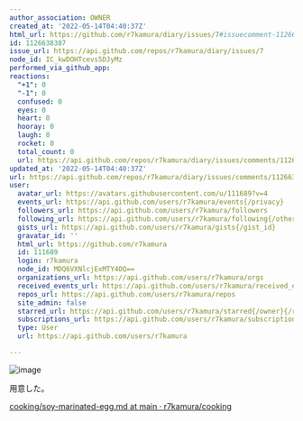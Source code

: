 ```yaml
---
author_association: OWNER
created_at: '2022-05-14T04:40:37Z'
html_url: https://github.com/r7kamura/diary/issues/7#issuecomment-1126638387
id: 1126638387
issue_url: https://api.github.com/repos/r7kamura/diary/issues/7
node_id: IC_kwDOHTcevs5DJyMz
performed_via_github_app: 
reactions:
  "+1": 0
  "-1": 0
  confused: 0
  eyes: 0
  heart: 0
  hooray: 0
  laugh: 0
  rocket: 0
  total_count: 0
  url: https://api.github.com/repos/r7kamura/diary/issues/comments/1126638387/reactions
updated_at: '2022-05-14T04:40:37Z'
url: https://api.github.com/repos/r7kamura/diary/issues/comments/1126638387
user:
  avatar_url: https://avatars.githubusercontent.com/u/111689?v=4
  events_url: https://api.github.com/users/r7kamura/events{/privacy}
  followers_url: https://api.github.com/users/r7kamura/followers
  following_url: https://api.github.com/users/r7kamura/following{/other_user}
  gists_url: https://api.github.com/users/r7kamura/gists{/gist_id}
  gravatar_id: ''
  html_url: https://github.com/r7kamura
  id: 111689
  login: r7kamura
  node_id: MDQ6VXNlcjExMTY4OQ==
  organizations_url: https://api.github.com/users/r7kamura/orgs
  received_events_url: https://api.github.com/users/r7kamura/received_events
  repos_url: https://api.github.com/users/r7kamura/repos
  site_admin: false
  starred_url: https://api.github.com/users/r7kamura/starred{/owner}{/repo}
  subscriptions_url: https://api.github.com/users/r7kamura/subscriptions
  type: User
  url: https://api.github.com/users/r7kamura

---
```

![image](https://user-images.githubusercontent.com/111689/168410917-7487582a-86f4-4488-b33b-89be9902da9a.png)

用意した。

[cooking/soy-marinated-egg.md at main · r7kamura/cooking](https://github.com/r7kamura/cooking/blob/d8ae10177844c32c6abe7889fe865f11bbb84770/soy-marinated-egg.md)